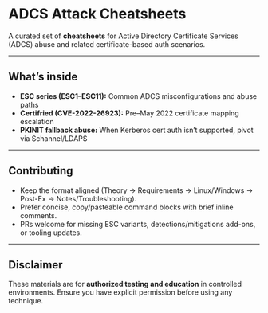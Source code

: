 # ADCS Attack Cheatsheets

A curated set of **cheatsheets** for Active Directory Certificate Services (ADCS) abuse and related certificate-based auth scenarios. 

---

## What’s inside

- **ESC series (ESC1–ESC11):** Common ADCS misconfigurations and abuse paths
- **Certifried (CVE-2022-26923):** Pre–May 2022 certificate mapping escalation
- **PKINIT fallback abuse:** When Kerberos cert auth isn’t supported, pivot via Schannel/LDAPS

---

## Contributing

- Keep the format aligned (Theory → Requirements → Linux/Windows → Post-Ex → Notes/Troubleshooting).
- Prefer concise, copy/pasteable command blocks with brief inline comments.
- PRs welcome for missing ESC variants, detections/mitigations add-ons, or tooling updates.

---

## Disclaimer

These materials are for **authorized testing and education** in controlled environments. Ensure you have explicit permission before using any technique.
